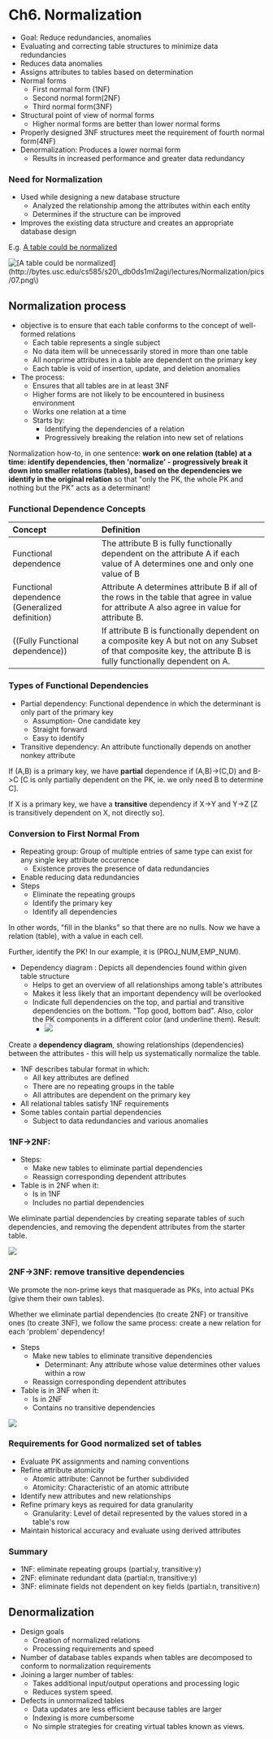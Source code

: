 # Ch6. Normalization

* Goal: Reduce redundancies, anomalies
* Evaluating and correcting table structures to minimize data redundancies
* Reduces data anomalies
* Assigns attributes to tables based on determination 
* Normal forms
  * First normal form \(1NF\)
  * Second normal form\(2NF\)
  * Third normal form\(3NF\)
* Structural point of view of normal forms
  * Higher normal forms are better than lower normal forms 
* Properly designed 3NF structures meet the requirement of fourth normal form\(4NF\)
* Denormalization: Produces a lower normal form 
  * Results in increased performance and greater data redundancy

### Need for Normalization

* Used while designing a new database structure
  * Analyzed the relationship among the attributes within each entity
  * Determines if the structure can be improved
* Improves the existing data structure and creates an appropriate database design

E.g. [A table could be normalized](http://bytes.usc.edu/cs585/s20_db0ds1ml2agi/lectures/Normalization/pics/07.png)

![ \[A table could be normalized\]\(http://bytes.usc.edu/cs585/s20\_db0ds1ml2agi/lectures/Normalization/pics/07.png\)](http://bytes.usc.edu/cs585/s20_db0ds1ml2agi/lectures/Normalization/pics/07.png)

## Normalization process

* objective is to ensure that each table conforms to the concept of well-formed relations
  * Each table represents a single subject
  * No data item will be unnecessarily stored in more than one table
  * All nonprime attributes in a table are dependent on the primary key
  * Each table is void of insertion, update, and deletion anomalies
* The process:
  * Ensures that all tables are in at least 3NF
  * Higher forms are not likely to be encountered in business environment
  * Works one relation at a time
  * Starts by:
    * Identifying the dependencies of a relation
    * Progressively breaking the relation into new set of relations

Normalization how-to, in one sentence: **work on one relation \(table\) at a time: identify dependencies, then 'normalize' - progressively break it down into smaller relations \(tables\), based on the dependencies we identify in the original relation** so that "only the PK, the whole PK and nothing but the PK" acts as a determinant!

### Functional Dependence Concepts

| Concept | Definition |
| :--- | :--- |
| Functional dependence | The attribute B is fully functionally dependent on the attribute A if each value of A determines one and only one value of B |
| Functional dependence \(Generalized definition\) | Attribute A determines attribute B if all of the rows in the table that agree in value for attribute A also agree in value for attribute B. |
| \(\(Fully Functional dependence\)\) | If attribute B is functionally dependent on a composite key A but not on any Subset of that composite key, the attribute B is fully functionally dependent on A. |

### Types of Functional Dependencies

* Partial dependency: Functional dependence in which the determinant is only part of the primary key
  * Assumption- One candidate key
  * Straight forward 
  * Easy to identify
* Transitive dependency: An attribute functionally depends on another nonkey attribute

If \(A,B\) is a primary key, we have **partial** dependence if \(A,B\)-&gt;\(C,D\) and B-&gt;C \[C is only partially dependent on the PK, ie. we only need B to determine C\].

If X is a primary key, we have a **transitive** dependency if X-&gt;Y and Y-&gt;Z \[Z is transitively dependent on X, not directly so\].

### Conversion to First Normal From

* Repeating group: Group of multiple entries of same type can exist for any single key attribute occurrence 
  * Existence proves the presence of data redundancies 
* Enable reducing data redundancies
* Steps
  * Eliminate the repeating groups
  * Identify the primary key
  * Identify all dependencies

In other words, "fill in the blanks" so that there are no nulls. Now we have a relation \(table\), with a value in each cell.

Further, identify the PK! In our example, it is \(PROJ\_NUM,EMP\_NUM\).

* Dependency diagram : Depicts all dependencies found within given table structure
  * Helps to get an overview of all relationships among table's attributes
  * Makes it less likely that an important dependency will be overlooked
  * Indicate full dependencies on the top, and partial and transitive dependencies on the bottom. "Top good, bottom bad". Also, color the PK components in a different color \(and underline them\). Result:
    * ![](http://bytes.usc.edu/cs585/s20_db0ds1ml2agi/lectures/Normalization/pics/16.png)

Create a **dependency diagram**, showing relationships \(dependencies\) between the attributes - this will help us systematically normalize the table.

* 1NF describes tabular format in which:
  * All key attributes are defined 
  * There are no repeating groups in the table
  * All attributes are dependent on the primary key
* All relational tables satisfy 1NF requirements
* Some tables contain partial dependencies 
  * Subject to data redundancies and various anomalies

### 1NF-&gt;2NF:

* Steps:
  * Make new tables to eliminate partial dependencies
  * Reassign corresponding dependent attributes
* Table is in 2NF when it:
  * Is in 1NF
  * Includes no partial dependencies

We eliminate partial dependencies by creating separate tables of such dependencies, and removing the dependent attributes from the starter table.

![](http://bytes.usc.edu/cs585/s20_db0ds1ml2agi/lectures/Normalization/pics/18.png)

### 2NF-&gt;3NF: remove transitive dependencies

We promote the non-prime keys that masquerade as PKs, into actual PKs \(give them their own tables\).

Whether we eliminate partial dependencies \(to create 2NF\) or transitive ones \(to create 3NF\), we follow the same process: create a new relation for each 'problem' dependency!

* Steps 
  * Make new tables to eliminate transitive dependencies 
    * Determinant: Any attribute whose value determines other values within a row
  * Reassign corresponding dependent attributes
* Table is in 3NF when it:
  * Is in 2NF
  * Contains no transitive dependencies

![](http://bytes.usc.edu/cs585/s20_db0ds1ml2agi/lectures/Normalization/pics/20.png)

### Requirements for Good normalized set of tables

* Evaluate PK assignments and naming conventions 
* Refine attribute atomicity
  * Atomic attribute: Cannot be further subdivided
  * Atomicity: Characteristic of an atomic attribute
* Identify new attributes and new relationships
* Refine primary keys as required for data granularity
  * Granularity: Level of detail represented by the values stored in a table's row
* Maintain historical accuracy and evaluate using derived attributes

### Summary

* 1NF: eliminate repeating groups \(partial:y, transitive:y\)
* 2NF: eliminate redundant data \(partial:n, transitive:y\)
* 3NF: eliminate fields not dependent on key fields \(partial:n, transitive:n\)

## Denormalization

* Design goals
  * Creation of normalized relations
  * Processing requirements and speed 
* Number of database tables expands when tables are decomposed to conform to normalization requirements
* Joining a larger number of tables:
  * Takes additional input/output operations and processing logic 
  * Reduces system speed.
* Defects in unnormalized tables 
  * Data updates are less efficient because tables are larger 
  * Indexing is more cumbersome
  * No simple strategies for creating virtual tables known as views. 

